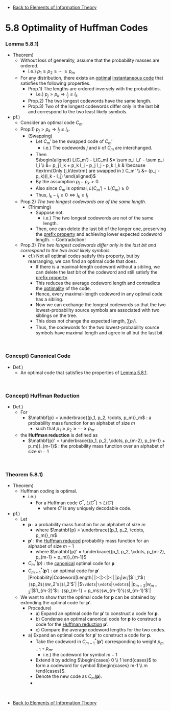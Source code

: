 * [Back to Elements of Information Theory](../../main.md)

# 5.8 Optimality of Huffman Codes

### Lemma 5.8.1)
- Theorem)
  - Without loss of generality, assume that the probability masses are ordered.
    - i.e.) $`p_1 \ge p_2 \ge \cdots \ge p_m`$
  - For any distribution, there exists an [optimal](../03/note.md#concept-optimal-code) [instantaneous code](../01/note.md#concept-prefix-code-instantaneous-code) that satisfies the following properties.
    - Prop.1)  The lengths are ordered inversely with the probabilities.
      - i.e.) $`p_j \gt p_k \Rightarrow l_j \le l_k`$
    - Prop.2) The two longest codewords have the same length.
    - Prop.3)  Two of the longest codewords differ only in the last bit and correspond to the two least likely symbols.
- pf.)
  - Consider an optimal code $`C_m`$.
  - Prop.1) $`p_j \gt p_k \Rightarrow l_j \le l_k`$.
    - (Swapping) 
      - Let $`C_m'`$ be the swapped code of $`C_m'`$ 
        - i.e.) The codewords $`j`$ and $`k`$ of $`C_m`$ are interchanged.
      - Then   
        $`\begin{aligned}
            L(C_m') - L(C_m) &= \sum p_i l_i' - \sum p_i l_i \\
            &= p_j l_k + p_k l_j - p_j l_j - p_k l_k & \because \textrm{Only }j,k\textrm{ are swapped in } C_m' \\
            &= (p_j - p_k)(l_k - l_j)
        \end{aligned}`$
      - By the assumption $`p_j - p_k \gt 0`$.
      - Also since $`C_m`$ is optimal, $`L(C_m') - L(C_m) \ge 0`$
      - Thus, $`l_k - l_j \ge 0 \Leftrightarrow l_k \ge l_j`$
  - Prop.2) *The two longest codewords are of the same length.*
    - (Trimming)
      - Suppose not.
        - i.e.) The two longest codewords are not of the same length.
      - Then, one can delete the last bit of the longer one, preserving the [prefix property](../01/note.md#concept-prefix-code-instantaneous-code) and achieving lower expected codeword length. $`\cdots \textrm{Contradiction!}`$
  - Prop.3) *The two longest codewords differ only in the last bit and correspond to the two least likely symbols.*
    - cf.) Not all optimal codes satisfy this property, but by rearranging, we can find an optimal code that does.
      - If there is a maximal-length codeword without a sibling, we can delete the last bit of the codeword and still satisfy the [prefix property](../01/note.md#concept-prefix-code-instantaneous-code).
      - This reduces the average codeword length and contradicts the [optimality](../03/note.md#concept-optimal-code) of the code.
      - Hence, every maximal-length codeword in any optimal code has a sibling.
      - Now we can exchange the longest codewords so that the two lowest-probability source symbols are associated with two siblings on the tree. 
      - This does not change the expected length, $`\sum p_i l_i`$. 
      - Thus, the codewords for the two lowest-probability source symbols have maximal length and agree in all but the last bit.

<br>

### Concept) Canonical Code
- Def.)
  - An optimal code that satisfies the properties of [Lemma 5.8.1](#lemma-581).

<br>

### Concept) Huffman Reduction
- Def.)
  - For
    - $`\mathbf{p} = \underbrace{(p_1, p_2, \cdots, p_m)}_m`$ : a probability mass function for an alphabet of size $`m`$
      - such that $`p_1 \ge p_2 \ge \cdots \ge p_m`$.
  - the **Huffman reduction** is defined as
    - $`\mathbf{p}' = \underbrace{(p_1, p_2, \cdots, p_{m-2}, p_{m-1} + p_m)}_{m-1}`$ : the probability mass function over an alphabet of size $`m-1`$

<br>

### Theorem 5.8.1) 
- Theorem)
  - Huffman coding is optimal.
    - i.e.) 
      - For a Huffman code $`C^\ast`$, $`L(C^\ast) \le L(C')`$
        - where $`C'`$ is any uniquely decodable code.
- pf.)
  - Let
    - $`\mathbf{p}`$ : a probability mass function for an alphabet of size $`m`$
      - where $`\mathbf{p} = \underbrace{(p_1, p_2, \cdots, p_m)}_m`$
    - $`\mathbf{p}'`$ : the [Huffman reduced](#concept-huffman-reduction) probability mass function for an alphabet of size $`m-1`$ 
      - where $`\mathbf{p}' = \underbrace{(p_1, p_2, \cdots, p_{m-2}, p_{m-1} + p_m)}_{m-1}`$
    - $`C^\ast_m (p)`$ : the [canonical](#concept-canonical-code) optimal code for $`\mathbf{p}`$
    - $`C^\ast_{m-1}(\mathbf{p}')`$ : an optimal code for $`\mathbf{p}'`$   
      |Probability|Codeword|Length|
      |:-:|:-:|:-:|
      |$`p_1`$|$`w_1'`$|$`l_1'$`|
      |$`p_2`$|$`w_2'`$|$`l_2'$`|
      |$`\vdots`$|$`\vdots`$|$`\vdots$`|
      |$`p_{m-2}`$|$`w_{m-2}'`$|$`l_{m-2}'$`|
      |$`p_{m-1} + p_m`$|$`w_{m-1}'`$|$`l_{m-1}'$`|
  - We want to show that the optimal code for $`\mathbf{p}`$ can be obtained by extending the optimal code for $`\mathbf{p}'`$.
    - Procedure)
      - a) Expand an optimal code for $`\mathbf{p}'`$ to construct a code for $`\mathbf{p}`$.
      - b) Condense an optimal canonical code for $`\mathbf{p}`$ to construct a code for the [Huffman reduction](#concept-huffman-reduction) $`\mathbf{p}'`$.
      - c) Compare the average codeword lengths for the two codes.
    - a) Expand an optimal code for $`\mathbf{p}'`$ to construct a code for $`\mathbf{p}`$.
      - Take the codeword in $`C^\ast_{m-1}(\mathbf{p}')`$ corresponding to weight $`p_{m-1}+p_m`$.
        - i.e.) the codeword for symbol $`m-1`$
      - Extend it by adding $`\begin{cases} 0 \\ 1 \end{cases}`$ to form a codeword for symbol $`\begin{cases} m-1 \\ m \end{cases}`$.
      - Denote the new code as $`C_m(\mathbf{p})`$.
      - 



<br>

* [Back to Elements of Information Theory](../../main.md)